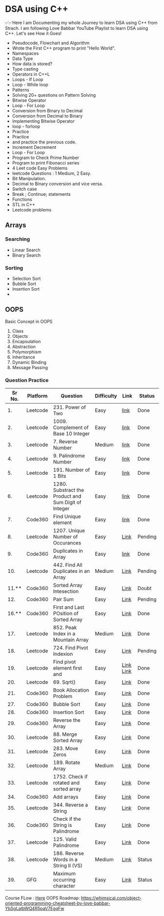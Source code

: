 <h1> DSA using C++</h1>
✅✅Here I am Documenting my whole Journey to learn DSA using C++ from Strach. I am following Love Babbar YouTube Playlist to learn DSA using C++.
Let's see How it Goes!

<!-- 1️⃣ Day 1 : 14/12/2023 ✅
Today I learned about
1. Pseudocode, Flowchart and Algorithm
2. Wrote the First C++ program to print "Hello World".
3. Namespaces

2️⃣ Day 2 : 15/12/2023 ✅
Today I Learnt
1. Data Type
2. How data is stored?
3. Type casting
4. Operators in C++
5. Loops - If Loop

3️⃣ Day 3 : 16/12/2023 ✅
1. Loop - While loop
3. Patterns

4️⃣ Day 4 : 17/12/2023 ✅
1. Solving 20+ questions on Pattern Solving

5️⃣ Day 5 : 18/12/2023 ✅
1. Bitwise Operator
2. Loop - For Loop

6️⃣ Day 6 : 19/12/2023 ✅
1. Conversion from Binary to Decimal
2. Conversion from Decimal to Binary
3. Implementing Bitwise Operator

7️⃣ Day 7 : 20/12/2024 ✅
1. loop - forloop

8️⃣ Day 8 : 21/12/2023 ✅
1. Practice
2. Practice
3. and practice the previous code.
 
9️⃣ Day 9 : 22/12/2023 ✅
1. Increment Decrement
2. Loop - For Loop
3. Program to Check Prime Number
4. Program to print Fibonacci series

1️⃣0️⃣ Day 10 : 23/12/2023 ✅
1. 4 Leet code Easy Problems

1️⃣1️⃣ Day 11 : 24/12/2023 ✅
1. leetcode Questions : 1 Medium, 2 Easy.
2. Bit Manipulation.
3. Decimal to Binary conversion and vice versa.

1️⃣2️⃣ Day 12 : 25/12/2023 ✅
1. Switch case
2. Break ; Continue;
3. Functions
4. Creating various Functions.
   
1️⃣3️⃣ Day 13 : 26/12/2023 ✅
1. Leetcode problems 

31/12 Array
31/12 Linear Search 
02/01 Binary search
02/01 Reverse array
04/01 Swap alternate
05/01 Selection sort
Lec 10 : Swap Alternate-->



- Pseudocode, Flowchart and Algorithm
- Wrote the First C++ program to print "Hello World".
- Namespaces
- Data Type
- How data is stored?
- Type casting
- Operators in C++L
- Loops - If Loop
- Loop - While loop
- Patterns
- Solving 20+ questions on Pattern Solving
- Bitwise Operator
- Loop - For Loop
- Conversion from Binary to Decimal
- Conversion from Decimal to Binary
- Implementing Bitwise Operator
- loop - forloop
- Practice
- Practice
- and practice the previous code.
- Increment Decrement
- Loop - For Loop
- Program to Check Prime Number
- Program to print Fibonacci series
- 4 Leet code Easy Problems
- leetcode Questions : 1 Medium, 2 Easy.
- Bit Manipulation.
- Decimal to Binary conversion and vice versa.
- Switch case
- Break ; Continue; statements
- Functions
- STL in C++
- Leetcode problems

## Arrays
### Searching
- Linear Search
- Binary Search
### Sorting
- Selection Sort
- Bubble Sort
- Insertion Sort
- 

## OOPS
Basic Concept in OOPS
1. Class
2. Objects
3. Encapsulation
4. Abstraction
5. Polymorphism
6. Inheritance
7. Dynamic Binding
8. Message Passing




### Question Practice
|Sr No.| Platform  | Question | Difficulty | Link | Status |
|------- | ------------- | ----------| ----------| -------| ------|
|1. |Leetcode | 231. Power of Two  | Easy | [link](https://leetcode.com/problems/power-of-two/) |Done| 
|2. |Leetcode | 1009. Complement of Base 10 Integer  | Easy | [link](https://leetcode.com/problems/complement-of-base-10-integer/)|Done| 
|3. |Leetcode | 7. Reverse Number  | Medium |[link](https://leetcode.com/problems/reverse-integer/) |Done| 
|4. |Leetcode | 9. Palindrome Number  | Easy | [link](https://leetcode.com/problems/palindrome-number/) |Done| 
|5. |Leetcode | 191. Number of 1 Bits | Easy | [link](https://leetcode.com/problems/number-of-1-bits/) |Done| 
|6. |Leetcode | 1280. Substract the Product and Sum Digit of Integer  | Easy | [link](https://leetcode.com/problems/subtract-the-product-and-sum-of-digits-of-an-integer/) |Done| 
|7. |Code360 | Find Unique element | Easy | [link](https://bit.ly/3y01Zdu)| Done|
|8. |Leetcode | 1207. Unique Number of Occurances | Easy | [Link](https://leetcode.com/problems/unique-number-of-occurrences/) | Pending |
|9. |Code360 |Duplicates in Array|Easy|[link](https://bit.ly/3dm6bdZ) | Done | 
|10. |Leetcode| 442. Find All Duplicates in an Array |Medium |[Link](https://leetcode.com/problems/find-all-duplicates-in-an-array/description/) | Pending|
|11.** |Code360 |Sorted Array Intesection | Easy |[Link](https://bit.ly/3Il0c7n)| Doubt |
|12. |Code360 |Pair Sum|Easy|[Link](https://bit.ly/3EwlU6e )| Pending |
|16.** |Code360 |First and Last POsition of Sorted Array |Easy|[Link](https://www.codingninjas.com/studio/problems/first-and-last-position-of-an-element-in-sorted-array_1082549)| Done |
|17. |Leetcode |852. Peak Index in a Mountain Array |Medium|[Link](https://leetcode.com/problems/peak-index-in-a-mountain-array/description/)| Done |
|18. |Leetcode |724. Find Pivot Indexion |Easy|[Link](https://leetcode.com/problems/find-pivot-index/description/)| Pending  | 
|19. |Leetcode |Find pivot element first and |Easy|[Link](https://leetcode.com/problems/search-in-rotated-sorted-array/solutions/1459909/find-pivot-element-first-and-apply-binary-search-on-left-and-right-subarrays-0logn-approach/) [Link](https://www.codingninjas.com/studio/problems/search-in-rotated-sorted-array_1082554)| Done |
|20. |Leetcode |69. Sqrt() |Easy|[Link](https://leetcode.com/problems/sqrtx/description/)| Done |
|21. |Code360 |Book Allocation Problem |Easy|[Link](https://www.naukri.com/code360/problems/allocate-books_1090540)| Done |
|27. |Code360 |Bubble Sort |Easy|[Link](https://www.naukri.com/code360/problems/bubble-sort_980524)| Done | 
|28. |Code360 |Insertion Sort |Easy|[Link](https://bit.ly/3EstWN7 )| Done | 
|29. |Code360 |Reverse the Array |Easy|[Link](https://www.naukri.com/code360/problems/reverse-the-array_1262298)| Done | 
|30. |Leetcode |88. Merge Sorted Array |Easy|[Link](https://leetcode.com/problems/merge-sorted-array/description/)| Done | 
|31. |Leetcode |283. Move Zeros |Easy|[Link](https://leetcode.com/problems/move-zeroes/description/)| Done | 
|32. |Leetcode |189. Rotate Array |Medium|[Link](https://leetcode.com/problems/rotate-array/description/)| Done | 
|33. |Leetcode |1752. Check if rotated and sorted array |Easy|[Link](https://leetcode.com/problems/check-if-array-is-sorted-and-rotated/description/)| Done | 
|34. |Code360 |Add arrays |Easy|[Link](https://bit.ly/3DXfsDZ )| Done | 
|35. |Leetcode |344. Reverse a String  |Easy|[Link](https://leetcode.com/problems/reverse-string/)| Done | 
|36. |Code360 |Check if the String is Palindrome |Easy|[Link](https://www.naukri.com/code360/problems/check-if-the-string-is-a-palindrome_1062633)| Done | 
|37. |Leetcode | 125. Valid Palindrome|Easy|[Link](https://leetcode.com/problems/valid-palindrome)| Done |
|38. |Leetcode |186. Reverse Words in a String II (VS) |Medium|[Link](https://leetcode.com/problems/reverse-words-in-a-string-ii/)| Status | 
|39. |GFG |Maximum occurring character|Easy|[Link](https://www.geeksforgeeks.org/problems/maximum-occuring-character-1587115620/1)| Status | 




<!-- 
|40. |Code360|Remove all occurrences of substring|Easy|[Link](https://www.naukri.com/code360/problems/replace-spaces_1172172)| Status | 
|41.* |Code360|1910. Remove all occurrences of substring|Medium|[Link](https://leetcode.com/problems/remove-all-occurrences-of-a-substring/description/)| Status | 
|42. |platform |Remove all adjacent duplicates|Medium|[Link]()| Status | 
|43. |Leetcode |443. String Compression|Medium|[Link](https://leetcode.com/problems/string-compression/description/)| Status | 
|44. |Leetcode |567. Permutation in Strings|Medium|[Link](https://leetcode.com/problems/permutation-in-string/description/)| Status | 
|45. |Leetcode |1047. Remove adjacent Duplicates|Easy|[Link](https://leetcode.com/problems/remove-all-adjacent-duplicates-in-string/description/)| Status | 
 -->



<!-- 
Lec 23
Question Links:
- Wave Print: https://bit.ly/329Le3K
- Spiral Print: https://leetcode.com/problems/spiral-...
- Rotate a Matrix by 90 degrees: https://leetcode.com/problems/rotate-... 
- Search in a 2D Matrix I LeetCode: https://leetcode.com/problems/search-... 
- Search in a 2D Matrix II LeetCode: https://leetcode.com/problems/search-... 
-->



<!-- Lecture 15
|22. |platform |EKO SPOJ |dificulty|[Link](https://www.spoj.com/problems/EKO/)| Pending | 
|23. |platform |PRATA SPOJ |dificulty|[Link](https://bit.ly/3ExHXt5)| Status | 
|24. |platform |Aggressive Cows |dificulty|[Link](https://bit.ly/3dkuQ2B)| Status | 
|25. |platform |Painter’s Partition Problem |dificulty|[Link](https://bit.ly/31v3Jiy)| Status | 
|26. |platform |Description |dificulty|[Link]()| Status |  -->



<!--
|13. |platform |Description |dificulty|[Link]()| Status | 
|13. |platform |Description |dificulty|[Link]()| Status | 
-->

<!-- 
Q13 Triplet sum [https://bit.ly/3GbgVs3] Fipkart Meta Cisco...
Q14 3sum https://bit.ly/3GbgVs3 

Q15 Sort 0 1
Q15a Sort 0 1 2 [https://bit.ly/3DfQW0s] Meta Microsoft......
 -->

 Course FLow : [Here](https://whimsical.com/dsa-4-placement-by-love-babbar-C7JX2fJ8hprv9ivEHkArjD)
 OOPS Roadmap: https://whimsical.com/object-oriented-programming-cheatsheet-by-love-babbar-YbSgLatbWQ4R5paV7EgqFw